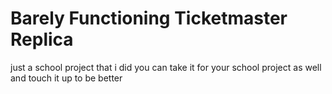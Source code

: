 # Barely Functioning Ticketmaster Replica

just a school project that i did you can take it for your school project as well and touch it up to be better
